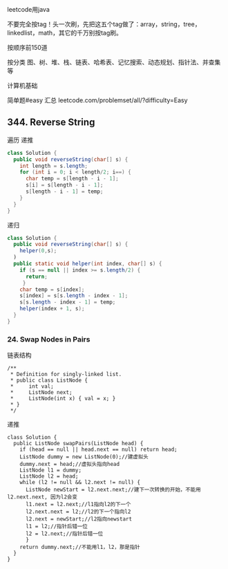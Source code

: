 
leetcode用java

不要完全按tag！头一次刷，先把这五个tag做了：array，string，tree，linkedlist，math，其它的千万别按tag刷。

按顺序前150道

按分类   图、树、堆、栈、链表、哈希表、记忆搜索、动态规划、指针法、并查集等



计算机基础

简单题#easy 汇总
leetcode.com/problemset/all/?difficulty=Easy




## 344. Reverse String

遍历 递推
```java
class Solution {
  public void reverseString(char[] s) {
    int length = s.length;
    for (int i = 0; i < length/2; i==) {
      char temp = s[length - i - 1];
      s[i] = s[length - i - 1];
      s[length - i - 1] = temp;
    }
  }
}
```

递归
```java
class Solution {
  public void reverseString(char[] s) {
    helper(0,s);
  )
  public static void helper(int index, char[] s) {
    if (s == null || index >= s.length/2) {
      return;
     }
    char temp = s[index];
    s[index] = s[s.length - index - 1];
    s[s.length - index - 1] = temp;
    helper(index + 1, s);
  }
}
```


### 24. Swap Nodes in Pairs

链表结构
```
/**
 * Definition for singly-linked list.
 * public class ListNode {
 *     int val;
 *     ListNode next;
 *     ListNode(int x) { val = x; }
 * }
 */
```


递推
```
class Solution {
  public ListNode swapPairs(ListNode head) {
    if (head == null || head.next == null) return head;
    ListNode dummy = new ListNode(0);//建虚拟头
    dummy.next = head;//虚拟头指向head
    ListNode l1 = dummy;
    ListNode l2 = head;
    while (l2 != null && l2.next != null) {
      ListNode newStart = l2.next.next;//建下一次转换的开始，不能用l2.next.next, 因为l2会变
      l1.next = l2.next;//l1指向l2的下一个
      l2.next.next = l2;//l2的下一个指向l2
      l2.next = newStart;//l2指向newstart
      l1 = l2;//指针后错一位
      l2 = l2.next;//指针后错一位
      }
    return dummy.next;//不能用l1，l2，那是指针
  }
}
```
